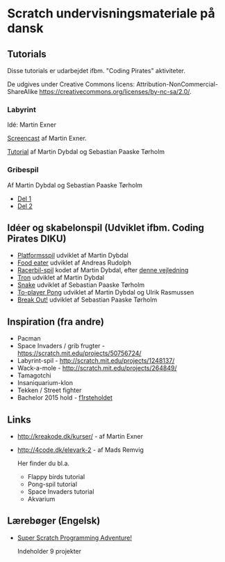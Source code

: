 Scratch undervisningsmateriale på dansk
=======================================

Tutorials
---------
Disse tutorials er udarbejdet ifbm. "Coding Pirates" aktiviteter.

De udgives under Creative Commons licens: Attribution-NonCommercial-ShareAlike
<https://creativecommons.org/licenses/by-nc-sa/2.0/>.

### Labyrint
Idé: Martin Exner

[Screencast](https://www.youtube.com/watch?v=1-Jb8fKMaIc) af Martin Exner.


[Tutorial](https://github.com/CodingPirates/Scratch-materiale/blob/master/tutorials/labyrinten/del1.md) af Martin Dybdal og Sebastian Paaske Tørholm


### Gribespil
Af Martin Dybdal og Sebastian Paaske Tørholm

 * [Del 1](https://github.com/CodingPirates/Scratch-materiale/blob/master/tutorials/gribespil/del1.md)
 * [Del 2](https://github.com/CodingPirates/Scratch-materiale/blob/master/tutorials/gribespil/del2.md)



Idéer og skabelonspil (Udviklet ifbm. Coding Pirates DIKU)
----------------------------------------------------------

 * [Platformsspil](https://scratch.mit.edu/projects/58270212/) udviklet af Martin Dybdal
 * [Food eater](https://scratch.mit.edu/projects/59714666/) udviklet af Andreas Rudolph
 * [Racerbil-spil](https://scratch.mit.edu/projects/77571782/) kodet af Martin Dybdal, efter [denne vejledning](http://scratched.gse.harvard.edu/resources/speed-racer-1-hour-scratch-introduction)
 * [Tron](https://scratch.mit.edu/projects/51702046/) udviklet af Martin Dybdal
 * [Snake](https://scratch.mit.edu/projects/52558434/) udviklet af Sebastian Paaske Tørholm
 * [To-player Pong](https://scratch.mit.edu/projects/50651346/) udviklet af Martin Dybdal og Ulrik Rasmussen
 * [Break Out!](https://scratch.mit.edu/projects/49281572/) udviklet af Sebastian Paaske Tørholm

Inspiration (fra andre)
-----------------------
 * Pacman
 * Space Invaders / grib frugter - https://scratch.mit.edu/projects/50756724/
 * Labyrint-spil - http://scratch.mit.edu/projects/1248137/
 * Wack-a-mole - http://scratch.mit.edu/projects/264849/
 * Tamagotchi
 * Insaniquarium-klon
 * Tekken / Street fighter
 * Bachelor 2015 hold - [f1rsteholdet](https://scratch.mit.edu/studios/1491288/)

Links
-----
 * <http://kreakode.dk/kurser/> - af Martin Exner
 * <http://4code.dk/elevark-2> - af Mads Remvig

   Her finder du bl.a.
   * Flappy birds tutorial
   * Pong-spil tutorial
   * Space Invaders tutorial
   * Akvarium

Lærebøger (Engelsk)
-------------------
 * [Super Scratch Programming Adventure!](https://www.nostarch.com/scratch)

   Indeholder 9 projekter
